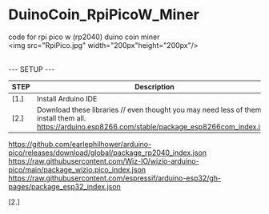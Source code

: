 # DuinoCoin_RpiPicoW_Miner
code for rpi pico w (rp2040) duino coin miner
<br>
<img src="RpiPico.jpg" width="200px"height="200px"/>

<br>
---
SETUP
---

STEP  | Description
------------- | -------------
[1.]  | Install Arduino IDE
[2.]  | Download these libraries // even thought you may need less of them install them all. <br> https://arduino.esp8266.com/stable/package_esp8266com_index.json
https://github.com/earlephilhower/arduino-pico/releases/download/global/package_rp2040_index.json
https://raw.githubusercontent.com/Wiz-IO/wizio-arduino-pico/main/package_wizio.pico_index.json
https://raw.githubusercontent.com/espressif/arduino-esp32/gh-pages/package_esp32_index.json



[2.] 



